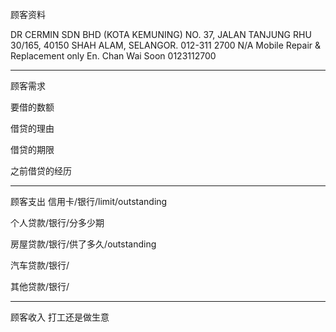顾客资料

DR CERMIN SDN BHD (KOTA KEMUNING) NO. 37, JALAN TANJUNG RHU 30/165, 40150 SHAH ALAM, SELANGOR. 012-311 2700 N/A Mobile Repair & Replacement only En. Chan Wai Soon 0123112700

-----------------
顾客需求


要借的数额

借贷的理由

借贷的期限

之前借贷的经历


--------------
顾客支出
信用卡/银行/limit/outstanding


个人贷款/银行/分多少期

房屋贷款/银行/供了多久/outstanding

汽车贷款/银行/


其他贷款/银行/

-----------
顾客收入
打工还是做生意

